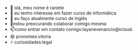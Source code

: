 - 👋 olá, meu nome é raniele
- 👀 eu tenho interesse em fazer curso de informática 
- 🌱 eu faço atualmente curso de inglês 
- 💞️estou preocurando colaborar comigo mesma
- 📫como entrar em contato comigo:layanevenancio@icloud.
- 😄 pronomes:vitoria
- ⚡ curiosidades:legal

<!---
Raniele57/Raniele57 is a ✨ special ✨ repository because its `README.md` (this file) appears on your GitHub profile.
You can click the Preview link to take a look at your changes.
--->
